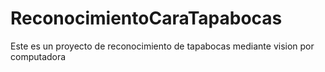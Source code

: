 # ReconocimientoCaraTapabocas
Este es un proyecto de reconocimiento de tapabocas mediante vision por computadora
